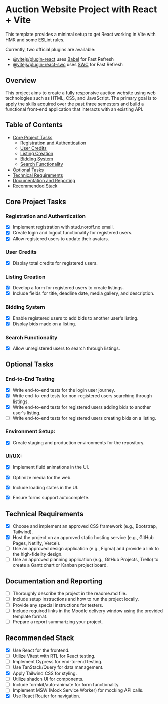 # Auction Website Project with React + Vite

This template provides a minimal setup to get React working in Vite with HMR and some ESLint rules.

Currently, two official plugins are available:

- [@vitejs/plugin-react](https://github.com/vitejs/vite-plugin-react/blob/main/packages/plugin-react/README.md) uses [Babel](https://babeljs.io/) for Fast Refresh
- [@vitejs/plugin-react-swc](https://github.com/vitejs/vite-plugin-react-swc) uses [SWC](https://swc.rs/) for Fast Refresh

## Overview
This project aims to create a fully responsive auction website using web technologies such as HTML, CSS, and JavaScript. The primary goal is to apply the skills acquired over the past three semesters and build a functional front-end application that interacts with an existing API.

## Table of Contents
- [Core Project Tasks](#core-project-tasks)
  - [Registration and Authentication](#registration-and-authentication)
  - [User Credits](#user-credits)
  - [Listing Creation](#listing-creation)
  - [Bidding System](#bidding-system)
  - [Search Functionality](#search-functionality)
- [Optional Tasks](#optional-tasks)
- [Technical Requirements](#technical-requirements)
- [Documentation and Reporting](#documentation-and-reporting)
- [Recommended Stack](#recommended-stack)

## Core Project Tasks

### Registration and Authentication
- [x] Implement registration with stud.noroff.no email.
- [x] Create login and logout functionality for registered users.
- [x] Allow registered users to update their avatars.

### User Credits
- [x] Display total credits for registered users.

### Listing Creation
- [x] Develop a form for registered users to create listings.
- [x] Include fields for title, deadline date, media gallery, and description.

### Bidding System
- [x] Enable registered users to add bids to another user's listing.
- [x] Display bids made on a listing.

### Search Functionality
- [x] Allow unregistered users to search through listings.

## Optional Tasks

### End-to-End Testing
- [x] Write end-to-end tests for the login user journey.
- [x] Write end-to-end tests for non-registered users searching through listings.
- [x] Write end-to-end tests for registered users adding bids to another user's listing.
- [ ] Write end-to-end tests for registered users creating bids on a listing.

### Environment Setup:
- [x] Create staging and production environments for the repository.

### UI/UX:
- [x] Implement fluid animations in the UI.
- [x] Optimize media for the web.
- [x] Include loading states in the UI.
- [x] Ensure forms support autocomplete.


## Technical Requirements
- [x] Choose and implement an approved CSS framework (e.g., Bootstrap, Tailwind).
- [x] Host the project on an approved static hosting service (e.g., GitHub Pages, Netlify, Vercel).
- [ ] Use an approved design application (e.g., Figma) and provide a link to the high-fidelity design.
- [ ] Use an approved planning application (e.g., GitHub Projects, Trello) to create a Gantt chart or Kanban project board.

## Documentation and Reporting
- [ ] Thoroughly describe the project in the readme.md file.
- [ ] Include setup instructions and how to run the project locally.
- [ ] Provide any special instructions for testers.
- [ ] Include required links in the Moodle delivery window using the provided template format.
- [ ] Prepare a report summarizing your project.

## Recommended Stack
- [x] Use React for the frontend.
- [ ] Utilize Vitest with RTL for React testing.
- [ ] Implement Cypress for end-to-end testing.
- [ ] Use TanStack/Query for data management.
- [x] Apply Tailwind CSS for styling.
- [ ] Utilize shadcn UI for components.
- [ ] Include formkit/auto-animate for form functionality.
- [ ] Implement MSW (Mock Service Worker) for mocking API calls.
- [x] Use React Router for navigation.
